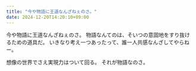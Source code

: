 ```yaml
---
title: "今や物語に王道なんざねぇのさ。"
date: 2024-12-20T14:20:10+09:00
---
```

今や物語に王道なんざねぇのさ。
物語なんてのは、そいつの意固地をすり抜けるための道具だ。
いきなり考え一つあったって、誰一人共感なんざしてやらねー。

想像の世界でさえ実現力はついて回る。
それが物語なのさ。
